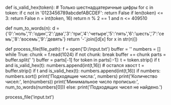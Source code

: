 
def is_valid_hex(token):
    # Только шестнадцатеричные цифры
    for c in token:
        if c not in '0123456789abcdefABCDEF':
            return False
    if len(token) <= 3:
        return False
    n = int(token, 16)
    return n % 2 == 1 and n <= 409510

def num_to_words(n):
    d = {'0':'ноль','1':'один','2':'два','3':'три','4':'четыре','5':'пять','6':'шесть','7':'семь','8':'восемь','9':'девять'}
    return '-'.join([d[x] for x in str(n)])

def process_file(file_path):
    f = open('D:/input.txt')
    buffer = ''
    numbers = []
    while True:
        chunk = f.read(1024)
        if not chunk:
            break
        buffer += chunk
        parts = buffer.split(' ')
        buffer = parts[-1]
        for token in parts[:-1]:
            t = token.strip()
            if t and is_valid_hex(t):
                numbers.append(int(t,16))
    # остался хвост
    t = buffer.strip()
    if t and is_valid_hex(t):
        numbers.append(int(t,16))
    if numbers:
        numbers.sort()
        print('Подходящие числа:', numbers)
        print('Количество чисел:', len(numbers))
        print('Минимальное число прописью:', num_to_words(numbers[0]))
    else:
        print('Подходящих чисел не найдено.')

process_file('input.txt')
